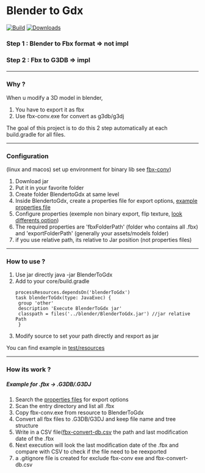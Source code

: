 # Blender to Gdx
[![Build](https://github.com/fabiitch/BlenderToGdx/workflows/Java%20CI/badge.svg?branch=master)](https://github.com/fabiitch/BlenderToGdx/actions/workflows/gradle.yml)
[![Downloads](https://img.shields.io/github/downloads/fabiitch/BlenderToGdx/total.svg)](https://github.com/fabiitch/BlenderToGdx/releases)

### Step 1 : Blender to Fbx format => not impl
### Step 2 : Fbx to G3DB =>  impl
#### 
****
### Why ?
When u modify a 3D model in blender, 
1) You have to export it as fbx
2) Use fbx-conv.exe for convert as g3db/g3dj 

The goal of this project is to do this 2 step automatically at each build.gradle for all files.
****
### Configuration
(linux and macos) set up environment for binary lib see [fbx-conv](https://github.com/libgdx/fbx-conv))
1) Download jar
2) Put it in your favorite folder
3) Create folder BlendertoGdx at same level
4) Inside BlendertoGdx, create a properties file for export options, [example properties file](src/test/resources/fbx/fullTest/BlenderToGdx/fbx-to-gdx.properties)
5) Configure properties (exemple non binary export, flip texture, [look differents option](https://github.com/libgdx/fbx-conv))
6) The required properties are 'fbxFolderPath' (folder who contains all .fbx) and 'exportFolderPath' (generally your assets/models folder)
7) if you use relative path, its relative to Jar position (not properties files)
****
### How to use ?
1) Use jar directly java -jar BlenderToGdx
2) Add to your core/build.gradle 
   ```
   processResources.dependsOn('blenderToGdx')
   task blenderToGdx(type: JavaExec) {
    group 'other'
    description 'Execute BlenderToGdx jar'
    classpath = files('../blender/BlenderToGdx.jar') //jar relative Path
    }
   ```
3) Modify source to set your path directly and rexport as jar

You can find example in [test/resources](src/test/resources/fbx/fullTest)

****
### How its work ? 
##### Example for .fbx -> .G3DB/.G3DJ
1) Search the [properties files](src/test/resources/fbx/fullTest/BlenderToGdx/fbx-to-gdx.properties) for export options
2) Scan the entry directory and list all .fbx
3) Copy fbx-conv.exe from resource to BlenderToGdx   
4) Convert all fbx files to .G3DB/G3DJ and keep file name and tree structure
5) Write in a CSV file([fbx-convert-db.csv](src/test/resources/fbx/fullTest/BlenderToGdx/fbx-to-gdx-db.csv) the path and last modification date of the .fbx
6) Next execution will look the last modification date of the .fbx and compare with CSV to check if the file need to be reexported
7) a .gitignore file is created for exclude fbx-conv exe and fbx-convert-db.csv